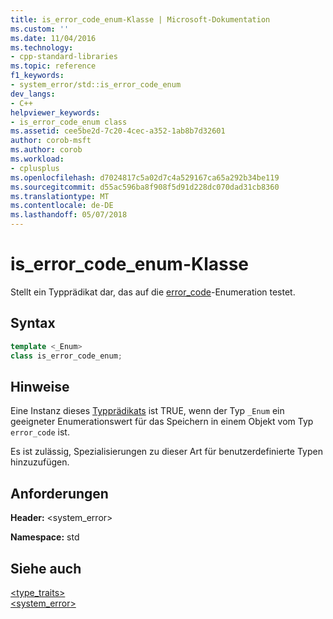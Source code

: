 ```yaml
---
title: is_error_code_enum-Klasse | Microsoft-Dokumentation
ms.custom: ''
ms.date: 11/04/2016
ms.technology:
- cpp-standard-libraries
ms.topic: reference
f1_keywords:
- system_error/std::is_error_code_enum
dev_langs:
- C++
helpviewer_keywords:
- is_error_code_enum class
ms.assetid: cee5be2d-7c20-4cec-a352-1ab8b7d32601
author: corob-msft
ms.author: corob
ms.workload:
- cplusplus
ms.openlocfilehash: d7024817c5a02d7c4a529167ca65a292b34be119
ms.sourcegitcommit: d55ac596ba8f908f5d91d228dc070dad31cb8360
ms.translationtype: MT
ms.contentlocale: de-DE
ms.lasthandoff: 05/07/2018
---
```

# <a name="iserrorcodeenum-class"></a>is_error_code_enum-Klasse

Stellt ein Typprädikat dar, das auf die [error_code](../standard-library/error-code-class.md)-Enumeration testet.

## <a name="syntax"></a>Syntax

```cpp
template <_Enum>
class is_error_code_enum;
```

## <a name="remarks"></a>Hinweise

Eine Instanz dieses [Typprädikats](../standard-library/type-traits.md) ist TRUE, wenn der Typ `_Enum` ein geeigneter Enumerationswert für das Speichern in einem Objekt vom Typ `error_code` ist.

Es ist zulässig, Spezialisierungen zu dieser Art für benutzerdefinierte Typen hinzuzufügen.

## <a name="requirements"></a>Anforderungen

**Header:** \<system_error>

**Namespace:** std

## <a name="see-also"></a>Siehe auch

[<type_traits>](../standard-library/type-traits.md)<br/>
[<system_error>](../standard-library/system-error.md)<br/>
